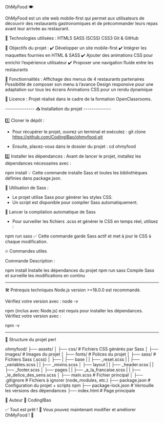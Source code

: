 OhMyFood 🍽️

OhMyFood est un site web mobile-first qui permet aux utilisateurs de découvrir des restaurants gastronomiques et de précommander leurs repas avant leur arrivée au restaurant.

🚀 Technologies utilisées :
HTML5
SASS (SCSS)
CSS3
Git & GitHub

🎯 Objectifs du projet :
✔️ Développer un site mobile-first
✔️ Intégrer les maquettes fournies en HTML & SASS
✔️ Ajouter des animations CSS pour enrichir l’expérience utilisateur
✔️ Proposer une navigation fluide entre les restaurants

📌 Fonctionnalités :
Affichage des menus de 4 restaurants partenaires
Possibilité de composer son menu à l’avance
Design responsive pour une adaptation sur tous les écrans
Animations CSS pour un rendu dynamique

📜 Licence :
Projet réalisé dans le cadre de la formation OpenClassrooms.

--------------- 📥 Installation du projet --------------

1️⃣ Cloner le dépôt :

- Pour récupérer le projet, ouvrez un terminal et exécutez :
  git clone https://github.com/CodingIBao/ohmyfood.git

- Ensuite, placez-vous dans le dossier du projet :
  cd ohmyfood

2️⃣ Installer les dépendances :
Avant de lancer le projet, installez les dépendances nécessaires avec :

npm install
💡 Cette commande installe Sass et toutes les bibliothèques définies dans package.json.

🎨 Utilisation de Sass :

- Le projet utilise Sass pour générer les styles CSS.
- Un script est disponible pour compiler Sass automatiquement.

🔄 Lancer la compilation automatique de Sass

- Pour surveiller les fichiers .scss et générer le CSS en temps réel, utilisez :

npm run sass
✅ Cette commande garde Sass actif et met à jour le CSS à chaque modification.

🔥 Commandes utiles

Commande Description :

npm install Installe les dépendances du projet
npm run sass Compile Sass et surveille les modifications en continu

---

🛠️ Prérequis techniques
Node.js version >=18.0.0 est recommandé.

Vérifiez votre version avec :
node -v

npm (inclus avec Node.js) est requis pour installer les dépendances.
Vérifiez votre version avec :

npm -v

---

📌 Structure du projet
perl

ohmyfood/
├── assets/
│ ├── css/ # Fichiers CSS générés par Sass
│ ├── images/ # Images du projet
│ ├── fonts/ # Polices du projet
│
├── sass/ # Fichiers Sass (.scss)
│ ├──
| ├── base
| | ├── \_reset.scss
| | ├── \_variables.scss
| | ├── \_mixins.scss
│ ├── layout
| | ├── \_header.scss
| | ├── \_footer.scss
│ ├── pages
| | ├── \_a_la_francaise.scss
| | ├── \_le_delice_des_sens.scss
│ ├── main.scss # Fichier principal
│
├── .gitignore # Fichiers à ignorer (node_modules, etc.)
├── package.json # Configuration du projet + scripts npm
├── package-lock.json # Verrouille les versions des dépendances
├── index.html # Page principale

📝 Auteur
👤 CodingIBao

✅ Tout est prêt ! 🎉
Vous pouvez maintenant modifier et améliorer OhMyFood ! 🚀

